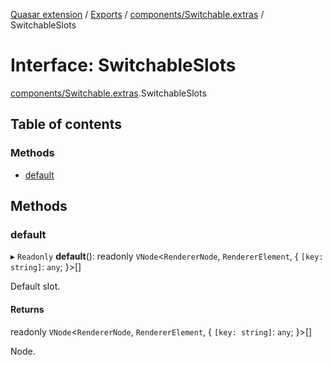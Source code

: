 [Quasar extension](../index.md) / [Exports](../modules.md) / [components/Switchable.extras](../modules/components_Switchable_extras.md) / SwitchableSlots

# Interface: SwitchableSlots

[components/Switchable.extras](../modules/components_Switchable_extras.md).SwitchableSlots

## Table of contents

### Methods

- [default](components_Switchable_extras.SwitchableSlots.md#default)

## Methods

### default

▸ `Readonly` **default**(): readonly `VNode`<`RendererNode`, `RendererElement`, { `[key: string]`: `any`;  }\>[]

Default slot.

#### Returns

readonly `VNode`<`RendererNode`, `RendererElement`, { `[key: string]`: `any`;  }\>[]

Node.
